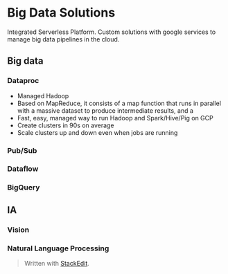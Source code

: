 
# Big Data Solutions

Integrated Serverless Platform. Custom solutions with google services to manage big data pipelines in the cloud.

## Big data
### Dataproc
- Managed Hadoop
- Based on MapReduce, it consists of a map function that runs in parallel with a massive dataset to produce intermediate results, and a 
- Fast, easy, managed way to run Hadoop and Spark/Hive/Pig on GCP
- Create clusters in 90s on average
- Scale clusters up and down even when jobs are running
### Pub/Sub
### Dataflow
### BigQuery

## IA

### Vision

### Natural Language Processing

> Written with [StackEdit](https://stackedit.io/).
<!--stackedit_data:
eyJoaXN0b3J5IjpbLTk0NzI5ODE2MSwtMjExMTIwODc5N119
-->